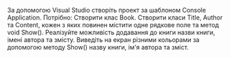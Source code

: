 За допомогою Visual Studio створіть проект за шаблоном Console Application.
Потрібно:
Створити клас Book. Створити класи Title, Author та Content, кожен з яких повинен містити одне рядкове поле та метод void Show().
Реалізуйте можливість додавання до книги назви книги, імені автора та змісту.
Виведіть на екран різними кольорами за допомогою методу Show() назву книги, ім'я автора та зміст.
